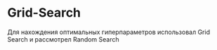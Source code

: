 # Grid-Search
Для нахождения оптимальных гиперпараметров использовал Grid Search и рассмотрел Random Search
